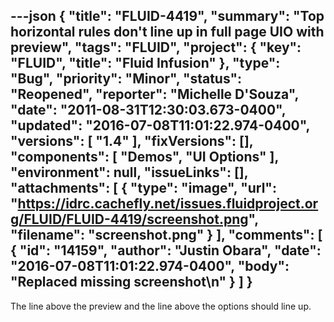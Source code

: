 ---json
{
  "title": "FLUID-4419",
  "summary": "Top horizontal rules don't line up in full page UIO with preview",
  "tags": "FLUID",
  "project": {
    "key": "FLUID",
    "title": "Fluid Infusion"
  },
  "type": "Bug",
  "priority": "Minor",
  "status": "Reopened",
  "reporter": "Michelle D'Souza",
  "date": "2011-08-31T12:30:03.673-0400",
  "updated": "2016-07-08T11:01:22.974-0400",
  "versions": [
    "1.4"
  ],
  "fixVersions": [],
  "components": [
    "Demos",
    "UI Options"
  ],
  "environment": null,
  "issueLinks": [],
  "attachments": [
    {
      "type": "image",
      "url": "https://idrc.cachefly.net/issues.fluidproject.org/FLUID/FLUID-4419/screenshot.png",
      "filename": "screenshot.png"
    }
  ],
  "comments": [
    {
      "id": "14159",
      "author": "Justin Obara",
      "date": "2016-07-08T11:01:22.974-0400",
      "body": "Replaced missing screenshot\n"
    }
  ]
}
---
The line above the preview and the line above the options should line up.

        